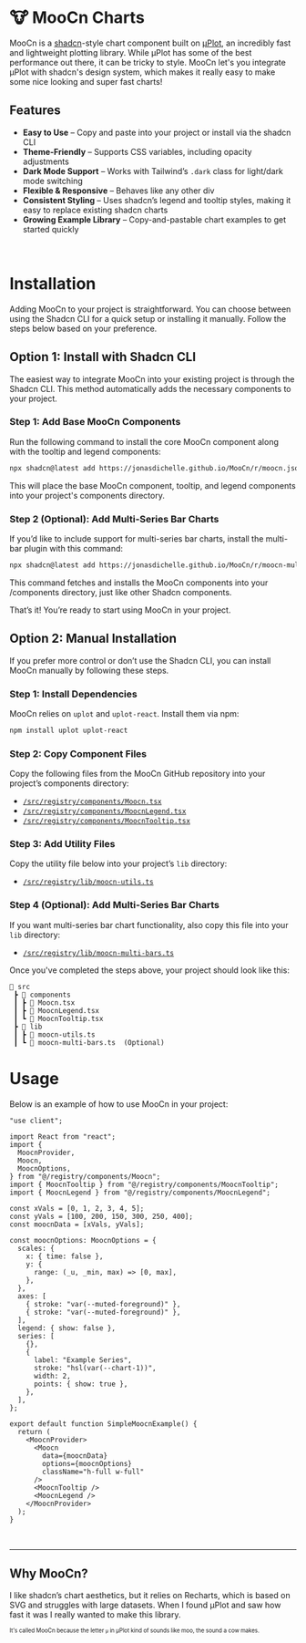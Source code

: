 # 🐮 MooCn Charts

MooCn is a [shadcn](https://ui.shadcn.com/)-style chart component built on [μPlot](https://github.com/leeoniya/uPlot), an incredibly fast and lightweight plotting library.
While μPlot has some of the best performance out there, it can be tricky to style. MooCn let's you integrate μPlot with shadcn's design system, which makes it really easy to make some nice looking and super fast charts!

## Features

- **Easy to Use** – Copy and paste into your project or install via the shadcn CLI
- **Theme-Friendly** – Supports CSS variables, including opacity adjustments
- **Dark Mode Support** – Works with Tailwind’s `.dark` class for light/dark mode switching
- **Flexible & Responsive** – Behaves like any other div
- **Consistent Styling** – Uses shadcn’s legend and tooltip styles, making it easy to replace existing shadcn charts
- **Growing Example Library** – Copy-and-pastable chart examples to get started quickly

<br>

# Installation

Adding MooCn to your project is straightforward. You can choose between using the Shadcn CLI for a quick setup or installing it manually. Follow the steps below based on your preference.

## Option 1: Install with Shadcn CLI

The easiest way to integrate MooCn into your existing project is through the Shadcn CLI. This method automatically adds the necessary components to your project.

### Step 1: Add Base MooCn Components

Run the following command to install the core MooCn component along with the tooltip and legend components:

```bash
npx shadcn@latest add https://jonasdichelle.github.io/MooCn/r/moocn.json
```

This will place the base MooCn component, tooltip, and legend components into your project's components directory.

### Step 2 (Optional): Add Multi-Series Bar Charts

If you’d like to include support for multi-series bar charts, install the multi-bar plugin with this command:

```bash
npx shadcn@latest add https://jonasdichelle.github.io/MooCn/r/moocn-multi-bars.json
```

This command fetches and installs the MooCn components into your /components directory, just like other Shadcn components.

That’s it! You’re ready to start using MooCn in your project.
<br>

## Option 2: Manual Installation

If you prefer more control or don’t use the Shadcn CLI, you can install MooCn manually by following these steps.

### Step 1: Install Dependencies

MooCn relies on `uplot` and `uplot-react`. Install them via npm:

```bash
npm install uplot uplot-react
```

### Step 2: Copy Component Files

Copy the following files from the MooCn GitHub repository into your project’s components directory:

- [`/src/registry/components/Moocn.tsx`](https://github.com/JonasDichelle/MooCn/blob/main/src/registry/components/Moocn.tsx)
- [`/src/registry/components/MoocnLegend.tsx`](https://github.com/JonasDichelle/MooCn/blob/main/src/registry/components/MoocnLegend.tsx)
- [`/src/registry/components/MoocnTooltip.tsx`](https://github.com/JonasDichelle/MooCn/blob/main/src/registry/components/MoocnTooltip.tsx)

### Step 3: Add Utility Files

Copy the utility file below into your project’s `lib` directory:

- [`/src/registry/lib/moocn-utils.ts`](https://github.com/JonasDichelle/MooCn/blob/main/src/registry/lib/moocn-utils.ts)

### Step 4 (Optional): Add Multi-Series Bar Charts

If you want multi-series bar chart functionality, also copy this file into your `lib` directory:

- [`/src/registry/lib/moocn-multi-bars.ts`](https://github.com/JonasDichelle/MooCn/blob/main/src/registry/lib/moocn-multi-bars.ts)

Once you've completed the steps above, your project should look like this:

```
📂 src
 ┣ 📂 components
 ┃ ┣ 📜 Moocn.tsx
 ┃ ┣ 📜 MoocnLegend.tsx
 ┃ ┗ 📜 MoocnTooltip.tsx
 ┣ 📂 lib
 ┃ ┣ 📜 moocn-utils.ts
 ┃ ┗ 📜 moocn-multi-bars.ts  (Optional)
```

# Usage

Below is an example of how to use MooCn in your project:

```tsx
"use client";

import React from "react";
import {
  MoocnProvider,
  Moocn,
  MoocnOptions,
} from "@/registry/components/Moocn";
import { MoocnTooltip } from "@/registry/components/MoocnTooltip";
import { MoocnLegend } from "@/registry/components/MoocnLegend";

const xVals = [0, 1, 2, 3, 4, 5];
const yVals = [100, 200, 150, 300, 250, 400];
const moocnData = [xVals, yVals];

const moocnOptions: MoocnOptions = {
  scales: {
    x: { time: false },
    y: {
      range: (_u, _min, max) => [0, max],
    },
  },
  axes: [
    { stroke: "var(--muted-foreground)" },
    { stroke: "var(--muted-foreground)" },
  ],
  legend: { show: false },
  series: [
    {},
    {
      label: "Example Series",
      stroke: "hsl(var(--chart-1))",
      width: 2,
      points: { show: true },
    },
  ],
};

export default function SimpleMoocnExample() {
  return (
    <MoocnProvider>
      <Moocn
        data={moocnData}
        options={moocnOptions}
        className="h-full w-full"
      />
      <MoocnTooltip />
      <MoocnLegend />
    </MoocnProvider>
  );
}
```

<br>

---

## Why MooCn?

I like shadcn’s chart aesthetics, but it relies on Recharts, which is based on SVG and struggles with large datasets. When I found μPlot and saw how fast it was I really wanted to make this library.

<sub><sup>It's called MooCn because the letter `μ` in μPlot kind of sounds like moo, the sound a cow makes.</sup></sub>
